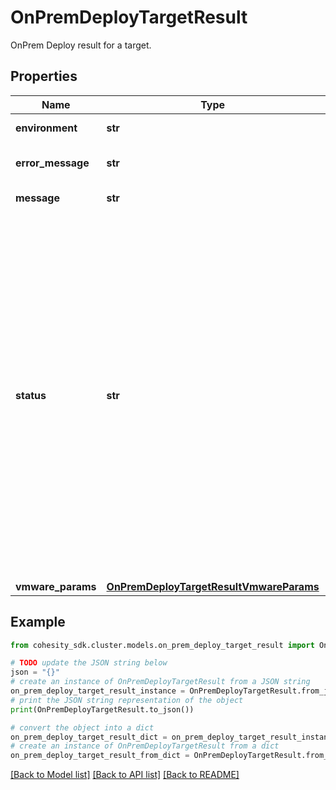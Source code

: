 # OnPremDeployTargetResult

OnPrem Deploy result for a target.

## Properties

Name | Type | Description | Notes
------------ | ------------- | ------------- | -------------
**environment** | **str** | Target environment of the onprem deploy task. | [optional] 
**error_message** | **str** | Specifies the error message for onprem task failure. | [optional] 
**message** | **str** | Message about the onprem deploy run. | [optional] 
**status** | **str** | Status of the OnPrem deploy for a target. &#39;Running&#39; indicates that the run is still running. &#39;Canceled&#39; indicates that the run has been canceled. &#39;Canceling&#39; indicates that the run is in the process of being canceled. &#39;Paused&#39; indicates that the ongoing run has been paused. &#39;Failed&#39; indicates that the run has failed. &#39;Missed&#39; indicates that the run was unable to take place at the scheduled time because the previous run was still happening. &#39;Succeeded&#39; indicates that the run has finished successfully. &#39;SucceededWithWarning&#39; indicates that the run finished successfully, but there were some warning messages. &#39;Skipped&#39; indicates that the run was skipped. | [optional] 
**vmware_params** | [**OnPremDeployTargetResultVmwareParams**](OnPremDeployTargetResultVmwareParams.md) |  | [optional] 

## Example

```python
from cohesity_sdk.cluster.models.on_prem_deploy_target_result import OnPremDeployTargetResult

# TODO update the JSON string below
json = "{}"
# create an instance of OnPremDeployTargetResult from a JSON string
on_prem_deploy_target_result_instance = OnPremDeployTargetResult.from_json(json)
# print the JSON string representation of the object
print(OnPremDeployTargetResult.to_json())

# convert the object into a dict
on_prem_deploy_target_result_dict = on_prem_deploy_target_result_instance.to_dict()
# create an instance of OnPremDeployTargetResult from a dict
on_prem_deploy_target_result_from_dict = OnPremDeployTargetResult.from_dict(on_prem_deploy_target_result_dict)
```
[[Back to Model list]](../README.md#documentation-for-models) [[Back to API list]](../README.md#documentation-for-api-endpoints) [[Back to README]](../README.md)


